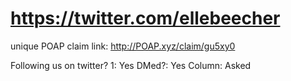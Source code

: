 # https://twitter.com/ellebeecher

unique POAP claim link: 
http://POAP.xyz/claim/gu5xy0

Following us on twitter? 1: Yes
DMed?: Yes
Column: Asked